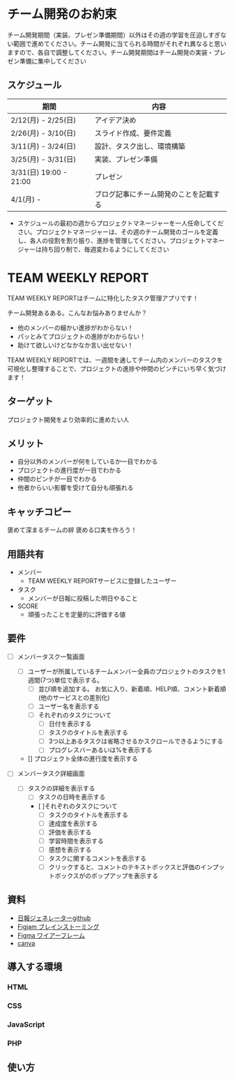 # チーム開発のお約束
チーム開発期間（実装、プレゼン準備期間）以外はその週の学習を圧迫しすぎない範囲で進めてください。チーム開発に当てられる時間がそれぞれ異なると思いますので、各自で調整してください。チーム開発期間はチーム開発の実装・プレゼン準備に集中してください

## スケジュール
| 期間 | 内容 |
| ---- | ---- |
| 2/12(月) - 2/25(日)	 | アイデア決め |
| 2/26(月) - 3/10(日)	 | スライド作成、要件定義 |
| 3/11(月) - 3/24(日)	 | 設計、タスク出し、環境構築 |
| 3/25(月) - 3/31(日)	 | 実装、プレゼン準備 |
| 3/31(日) 19:00 - 21:00	 | プレゼン |
| 4/1(月) -	 | ブログ記事にチーム開発のことを記載する |

- スケジュールの最初の週からプロジェクトマネージャーを一人任命してください。プロジェクトマネージャーは、その週のチーム開発のゴールを定義し、各人の役割を割り振り、進捗を管理してください。プロジェクトマネージャーは持ち回り制で、毎週変わるようにしてください



# TEAM WEEKLY REPORT
TEAM WEEKLY REPORTはチームに特化したタスク管理アプリです！

チーム開発あるある。こんなお悩みありませんか？
- 他のメンバーの細かい進捗がわからない！
- パッとみてプロジェクトの進捗がわからない！
- 助けて欲しいけどなかなか言い出せない！

TEAM WEEKLY REPORTでは、一週間を通してチーム内のメンバーのタスクを可視化し整理することで、プロジェクトの進捗や仲間のピンチにいち早く気づけます！

## ターゲット
プロジェクト開発をより効率的に進めたい人

## メリット
- 自分以外のメンバーが何をしているか一目でわかる
- プロジェクトの進行度が一目でわかる
- 仲間のピンチが一目でわかる
- 他者からいい影響を受けて自分も頑張れる


## キャッチコピー
褒めて深まるチームの絆
褒める口実を作ろう！

## 用語共有
- メンバー
    - TEAM WEEKLY REPORTサービスに登録したユーザー
- タスク
    - メンバーが日報に投稿した明日やること
- SCORE
    - 頑張ったことを定量的に評価する値


## 要件
- [ ] メンバータスク一覧画面
    - [ ] ユーザーが所属しているチームメンバー全員のプロジェクトのタスクを1週間(7つ)単位で表示する。
        - [ ] 並び順を追加する。 お気に入り、新着順、HELP順、コメント新着順 (他のサービスとの差別化)
        - [ ] ユーザー名を表示する
        - [ ] それぞれのタスクについて
            - [ ] 日付を表示する
            - [ ] タスクのタイトルを表示する
            - [ ] 3つ以上あるタスクは省略させるかスクロールできるようにする
            - [ ] プログレスバーあるいは%を表示する

    - [] プロジェクト全体の進行度を表示する

- [ ] メンバータスク詳細画面
    - [ ] タスクの詳細を表示する
        - [ ] タスクの日時を表示する
        - [ ]それぞれのタスクについて
            - [ ] タスクのタイトルを表示する
            - [ ] 達成度を表示する
            - [ ] 評価を表示する
            - [ ] 学習時間を表示する
            - [ ] 感想を表示する
            - [ ] タスクに関するコメントを表示する
            - [ ] クリックすると、コメントのテキストボックスと評価のインプットボックスがのポップアップを表示する

## 資料
- [日報ジェネレーターgithub](https://github.com/YNSTakeru/nippou)
- [Figjam ブレインストーミング](https://www.figma.com/file/HBNiNLmaQPbljILRmpGzg4/%E3%83%96%E3%83%AC%E3%82%A4%E3%83%B3%E3%82%B9%E3%83%88%E3%83%BC%E3%83%9F%E3%83%B3%E3%82%B0?type=whiteboard&node-id=0-1&t=xOrtzZ9IJClhMGrx-0)
- [Figma ワイアーフレーム](https://www.figma.com/file/2lM4NdTUwWN4LQPMhQ3RYg/team-weekly-report?type=design&node-id=0-1&mode=design&t=g6ZounenW7Y9VEsu-0)
- [canva](https://www.canva.com/design/DAF-DrhgPv8/IMTd2asvltNLsx_qR3f_KQ/edit)

## 導入する環境

### HTML

### CSS

### JavaScript

### PHP

## 使い方
